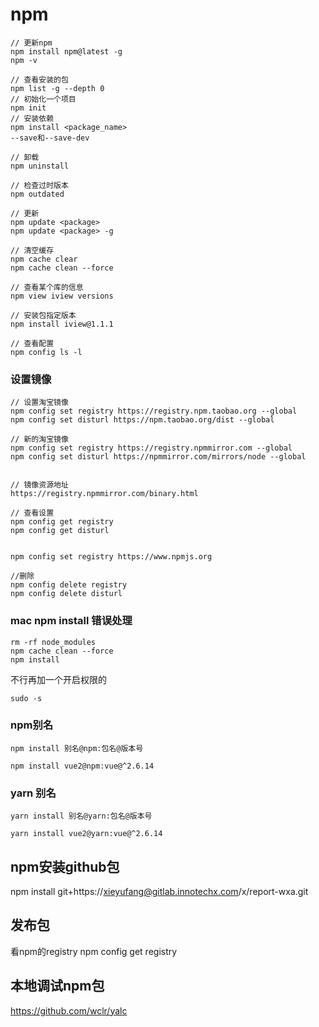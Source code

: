 # npm
    // 更新npm
    npm install npm@latest -g
    npm -v

    // 查看安装的包
    npm list -g --depth 0
    // 初始化一个项目
    npm init
    // 安装依赖
    npm install <package_name>
    --save和--save-dev

    // 卸载
    npm uninstall

    // 检查过时版本
    npm outdated

    // 更新
    npm update <package>
    npm update <package> -g

    // 清空缓存
    npm cache clear
    npm cache clean --force

    // 查看某个库的信息
    npm view iview versions

    // 安装包指定版本
    npm install iview@1.1.1

    // 查看配置
    npm config ls -l

### 设置镜像

    // 设置淘宝镜像
    npm config set registry https://registry.npm.taobao.org --global
    npm config set disturl https://npm.taobao.org/dist --global

    // 新的淘宝镜像
    npm config set registry https://registry.npmmirror.com --global
    npm config set disturl https://npmmirror.com/mirrors/node --global


    // 镜像资源地址
    https://registry.npmmirror.com/binary.html

    // 查看设置
    npm config get registry
    npm config get disturl


    npm config set registry https://www.npmjs.org

    //删除
    npm config delete registry
    npm config delete disturl

### mac npm install 错误处理

    rm -rf node_modules
    npm cache clean --force
    npm install

不行再加一个开启权限的

    sudo -s

### npm别名

    npm install 别名@npm:包名@版本号

    npm install vue2@npm:vue@^2.6.14

### yarn 别名

    yarn install 别名@yarn:包名@版本号

    yarn install vue2@yarn:vue@^2.6.14
## npm安装github包

npm install git+https://xieyufang@gitlab.innotechx.com/x/report-wxa.git


## 发布包

看npm的registry
npm config get registry


## 本地调试npm包

https://github.com/wclr/yalc